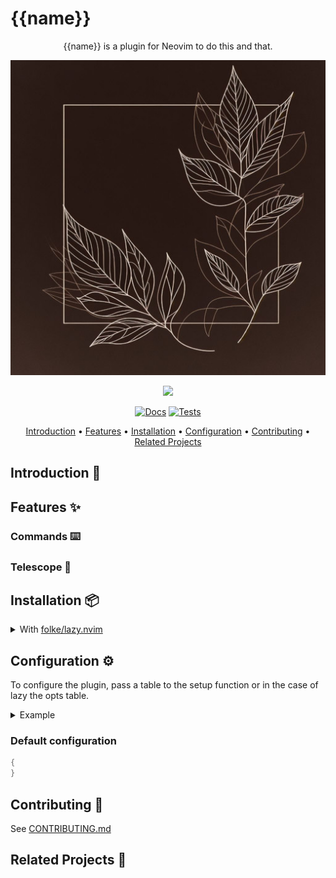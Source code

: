 # {{name}}

<div align="center">

{{name}} is a plugin for Neovim to do this and that.

![Logo](./.github/images/image.jpg)

<a href="https://dotfyle.com/plugins/mackeper/SeshMgr.nvim">
 <img src="https://dotfyle.com/plugins/mackeper/SeshMgr.nvim/shield?style=flat" />
</a>

[![Docs](https://github.com/mackeper/nvim-plugin-template/actions/workflows/docs.yml/badge.svg)](https://github.com/mackeper/nvim-plugin-template/actions/workflows/docs.yml)
[![Tests](https://github.com/mackeper/nvim-plugin-template/actions/workflows/tests.yml/badge.svg)](https://github.com/mackeper/nvim-plugin-template/actions/workflows/tests.yml)

[Introduction](#introduction-wave) •
[Features](#features-sparkles) •
[Installation](#installation-package) •
[Configuration](#configuration-gear) •
[Contributing](#contributing-tada) •
[Related Projects](#related-projects-link)

</div>

## Introduction :wave:

## Features :sparkles:

### Commands :keyboard:

### Telescope :telescope:

## Installation :package:

<details>
<summary>With <a href="https://github.com/folke/lazy.nvim">folke/lazy.nvim</a></summary>

```lua
{
    "mackeper/{{name}}",
    event = "VeryLazy",
    opts = {},
}

```

You need to either have the `opts` table or call the `setup({})` function in your config.

</details>

## Configuration :gear:

To configure the plugin, pass a table to the setup function or in the case of lazy the opts table.

<details>
<summary>Example</summary>

```lua
require("{{name}}").setup({
})
```

</details>

### Default configuration

```lua
{
}
```

## Contributing :tada:

See [CONTRIBUTING.md](./CONTRIBUTING.md)

## Related Projects :link:
